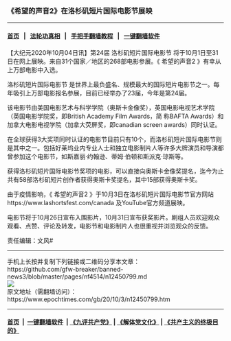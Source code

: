 ### 《希望的声音2》在洛杉矶短片国际电影节展映
------------------------

#### [首页](https://github.com/gfw-breaker/banned-news3/blob/master/README.md) &nbsp;&nbsp;|&nbsp;&nbsp; [法轮功真相](https://github.com/begood0513/basic/blob/master/README.md)  &nbsp;&nbsp;|&nbsp;&nbsp; [手把手翻墙教程](https://github.com/gfw-breaker/guides/wiki)  &nbsp;&nbsp;|&nbsp;&nbsp; [一键翻墙软件](https://github.com/gfw-breaker/nogfw/blob/master/README.md)  



<div><p>
 【大纪元2020年10月04日讯】第24届
 <ok href="https://www.epochtimes.com/gb/tag/%E6%B4%9B%E6%9D%89%E7%9F%B6%E7%9F%AD%E7%89%87%E5%9B%BD%E9%99%85%E7%94%B5%E5%BD%B1%E8%8A%82.html">
  洛杉矶短片国际电影节
 </ok>
 将于10月1日至31日在网上展映。来自31个国家／地区的268部电影参展。《
 <ok href="https://www.epochtimes.com/gb/tag/%E5%B8%8C%E6%9C%9B%E7%9A%84%E5%A3%B0%E9%9F%B32.html">
  希望的声音2
 </ok>
 》有幸从上万部电影中入选。
</p>
<p>
 <ok href="https://www.epochtimes.com/gb/tag/%E6%B4%9B%E6%9D%89%E7%9F%B6%E7%9F%AD%E7%89%87%E5%9B%BD%E9%99%85%E7%94%B5%E5%BD%B1%E8%8A%82.html">
  洛杉矶短片国际电影节
 </ok>
 是世界上最负盛名、规模最大的国际短片电影节之一。每年吸引上万部电影报名参展，目前已经举办了23届，今年是第24届。
</p>
<p>
 该电影节由美国电影艺术与科学学院（奥斯卡金像奖），英国电影电视艺术学院（英国电影学院奖，即British Academy Film Awards，简 称BAFTA Awards）和加拿大电影电视学院（加拿大荧屏奖，即canadian screen awards）同时认证。
</p>
<p>
 在全球获得3大奖项同时认证的电影节目前只有10个，而洛杉矶短片国际电影节则是其中之一。包括好莱坞业内专业人士和独立电影制片人等许多大牌演员和导演都曾参加这个电影节，如斯嘉丽·约翰逊、蒂姆·伯顿和斯派克·琼斯等。
</p>
<p>
 获得洛杉矶短片国际电影节奖项的电影，可以直接向奥斯卡金像奖提名，迄今为止共有58部洛杉矶短片创作者获得奥斯卡奖提名，其中15部获得奥斯卡奖。
</p>
<p>
 由于疫情影响，《
 <ok href="https://www.epochtimes.com/gb/tag/%E5%B8%8C%E6%9C%9B%E7%9A%84%E5%A3%B0%E9%9F%B32.html">
  希望的声音2
 </ok>
 》于10月3日在洛杉矶短片国际电影节官方网站
 <ok href="https://www.lashortsfest.com/canada">
  https://www.lashortsfest.com/canada
 </ok>
 及YouTube官方频道展映。
</p>
<p>
 <center>
 </center>
 电影节将于10月26日宣布入围影片，10月31日宣布获奖影片。剧组人员欢迎观众观看、点赞、评论及转发，电影节和电影制片人也很重视并浏览观众的反馈。
</p>
<p>
 责任编辑：文风#
</p>
</div>
<hr/>
手机上长按并复制下列链接或二维码分享本文章：<br/>
https://github.com/gfw-breaker/banned-news3/blob/master/pages/nf4514/n12450799.md <br/>
<a href='https://github.com/gfw-breaker/banned-news3/blob/master/pages/nf4514/n12450799.md'><img src='https://github.com/gfw-breaker/banned-news3/blob/master/pages/nf4514/n12450799.md.png'/></a> <br/>
原文地址（需翻墙访问）：https://www.epochtimes.com/gb/20/10/3/n12450799.htm


------------------------
#### [首页](https://github.com/gfw-breaker/banned-news3/blob/master/README.md) &nbsp;|&nbsp; [一键翻墙软件](https://github.com/gfw-breaker/nogfw/blob/master/README.md) &nbsp;| [《九评共产党》](https://github.com/gfw-breaker/9ping.md/blob/master/README.md#九评之一评共产党是什么) | [《解体党文化》](https://github.com/gfw-breaker/jtdwh.md/blob/master/README.md) | [《共产主义的终极目的》](https://github.com/gfw-breaker/gczydzjmd.md/blob/master/README.md)


<img src='http://gfw-breaker.win/banned-news3/pages/nf4514/n12450799.md' width='0px' height='0px'/>